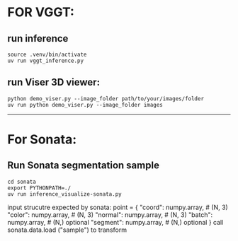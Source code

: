 # FOR VGGT:
## run inference
```
source .venv/bin/activate
uv run vggt_inference.py
```

## run Viser 3D viewer:
```
python demo_viser.py --image_folder path/to/your/images/folder
uv run python demo_viser.py --image_folder images
```
---------------------------------------------------------------------------------------------------

# For Sonata:
## Run Sonata segmentation sample
```
cd sonata
export PYTHONPATH=./
uv run inference_visualize-sonata.py 
```

input strucutre expected by sonata:
point = {
  "coord": numpy.array,  # (N, 3)
  "color": numpy.array,  # (N, 3)
  "normal": numpy.array,  # (N, 3)
  "batch": numpy.array,  # (N,) optional
  "segment": numpy.array,  # (N,) optional
}
call sonata.data.load ("sample") to transform 
